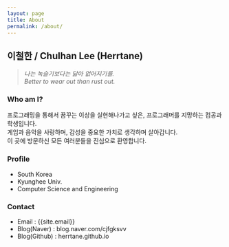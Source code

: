 ```yaml
---
layout: page
title: About
permalink: /about/
---
```


## 이철한 / Chulhan Lee (Herrtane)
> *나는 녹슬기보다는 닳아 없어지기를.*<br/>
> *Better to wear out than rust out.*<br/>

### Who am I?
프로그래밍을 통해서 꿈꾸는 이상을 실현해나가고 싶은, 프로그래머를 지망하는 컴공과 학생입니다.<br/>
게임과 음악을 사랑하며, 감성을 중요한 가치로 생각하며 살아갑니다.<br/>
이 곳에 방문하신 모든 여러분들을 진심으로 환영합니다.<br/>

### Profile
- South Korea
- Kyunghee Univ.
- Computer Science and Engineering

### Contact
- Email : {{site.email}}
- Blog(Naver) : blog.naver.com/cjfgksvv
- Blog(Github) : herrtane.github.io